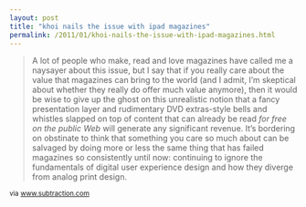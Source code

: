 ```yaml
---
layout: post
title: "khoi nails the issue with ipad magazines"
permalink: /2011/01/khoi-nails-the-issue-with-ipad-magazines.html
---
```


<blockquote><p>A lot of people who make, read and love magazines have called me a naysayer about this issue, but I say that if you really care about the value that magazines can bring to the world (and I admit, I’m skeptical about whether they really do offer much value anymore), then it would be wise to give up the ghost on this unrealistic notion that a fancy presentation layer and rudimentary DVD extras-style bells and whistles slapped on top of content that can already be read <em>for free on the public Web</em> will generate any significant revenue. It’s bordering on obstinate to think that something you care so much about can be salvaged by doing more or less the same thing that has failed magazines so consistently until now: continuing to ignore the fundamentals of digital user experience design and how they diverge from analog print design.</p></blockquote>

<p><small>via <a href="http://www.subtraction.com/2011/01/11/ipad-magazines-go-to-11">www.subtraction.com</a></small></p>


